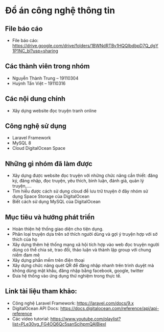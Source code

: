 # Đồ án công nghệ thông tin

## File báo cáo
* File báo cáo: https://drive.google.com/drive/folders/1BWNdRTBv1HQQIbdbpD7Q_dgY1P1NC_bl?usp=sharing

## Các thành viên trong nhóm
* Nguyễn Thành Trung – 19110304
* Huỳnh Tấn Việt – 19110316

## Các nội dung chính
* Xây dựng website đọc truyện tranh online

## Công nghệ sử dụng
* Laravel Framework
* MySQL 8
* Cloud DigitalOcean Space

## Những gì nhóm đã làm được
* Xây dựng được website đọc truyện với những chức năng cần thiết: đăng ký, đăng nhập, đọc truyện, yêu thích, bình luận, đánh giá, quản lý truyện,....
* Tìm hiểu được cách sử dụng cloud để lưu trữ truyện ở đây nhóm sử dụng Space Storage của DigitalOcean
* Biết cách sử dụng MySQL của DigitalOcean


## Mục tiêu và hướng phát triển 
* Hoàn thiện hệ thống giao diện cho tiện dụng. 
* Phân loại truyện dựa trên sở thích người dùng và gợi ý truyện hợp với sở thích của họ
* Xây dựng thêm hệ thống mạng xã hội tích hợp vào web đọc truyện người dùng có thể chia sẻ, trao đổi, thảo luận và thành lập group với chung niềm đam mê
* Xây dựng phần mềm trên điện thoại
* Xây dựng chức năng quét QR để đăng nhập nhanh trên trình duyệt mà không dùng mật khẩu, đăng nhập bằng facebook, google, twitter  
* Đưa hệ thống vào ứng dụng thử nghiệm trong thực tế.

## Link tài liệu tham khảo: 
* Công nghệ Laravel Framework: https://laravel.com/docs/9.x
* DigitalOcean API Docs: https://docs.digitalocean.com/reference/api/api-reference
* Các video tutorial: https://www.youtube.com/playlist?list=PLe30vg_FG4OQ6Qc5sanScihpmQAlBiexl